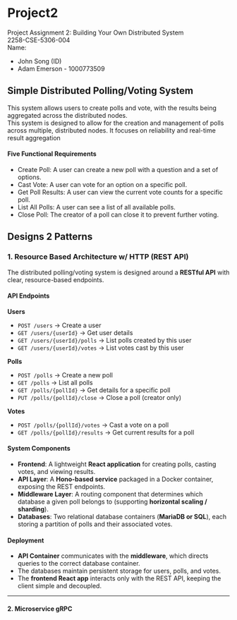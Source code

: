 # Project2
Project Assignment 2: Building Your Own Distributed System  
2258-CSE-5306-004  
Name:  
- John Song (ID)
- Adam Emerson - 1000773509


## Simple Distributed Polling/Voting System  
This system allows users to create polls and vote, with the results being aggregated across the distributed nodes.  
This system is designed to allow for the creation and management of polls across multiple, distributed nodes. It focuses on reliability and real-time result aggregation

#### Five Functional Requirements
- Create Poll: A user can create a new poll with a question and a set of options.
- Cast Vote: A user can vote for an option on a specific poll.
- Get Poll Results: A user can view the current vote counts for a specific poll.
- List All Polls: A user can see a list of all available polls.
- Close Poll: The creator of a poll can close it to prevent further voting.

## Designs 2 Patterns 

### 1. Resource Based Architecture w/ HTTP (REST API)

The distributed polling/voting system is designed around a **RESTful API** with clear, resource-based endpoints.

#### **API Endpoints**

**Users**

* `POST /users` → Create a user
* `GET /users/{userId}` → Get user details
* `GET /users/{userId}/polls` → List polls created by this user
* `GET /users/{userId}/votes` → List votes cast by this user

**Polls**

* `POST /polls` → Create a new poll
* `GET /polls` → List all polls
* `GET /polls/{pollId}` → Get details for a specific poll
* `PUT /polls/{pollId}/close` → Close a poll (creator only)

**Votes**

* `POST /polls/{pollId}/votes` → Cast a vote on a poll
* `GET /polls/{pollId}/results` → Get current results for a poll

#### **System Components**

* **Frontend**: A lightweight **React application** for creating polls, casting votes, and viewing results.
* **API Layer**: A **Hono-based service** packaged in a Docker container, exposing the REST endpoints.
* **Middleware Layer**: A routing component that determines which database a given poll belongs to (supporting **horizontal scaling / sharding**).
* **Databases**: Two relational database containers (**MariaDB or SQL**), each storing a partition of polls and their associated votes.

#### **Deployment**

* **API Container** communicates with the **middleware**, which directs queries to the correct database container.
* The databases maintain persistent storage for users, polls, and votes.
* The **frontend React app** interacts only with the REST API, keeping the client simple and decoupled.

---

#### 2. Microservice gRPC
